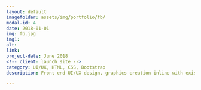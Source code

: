 ```yaml
---
layout: default
imagefolder: assets/img/portfolio/fb/
modal-id: 4
date: 2018-01-01
img: fb.jpg
img1: 
alt: 
link: 
project-date: June 2018
<!-- client: launch site -->
category: UI/UX, HTML, CSS, Bootstrap
description: Front end UI/UX design, graphics creation inline with existing branding for dietary supplements ecommerce store.

---
```


